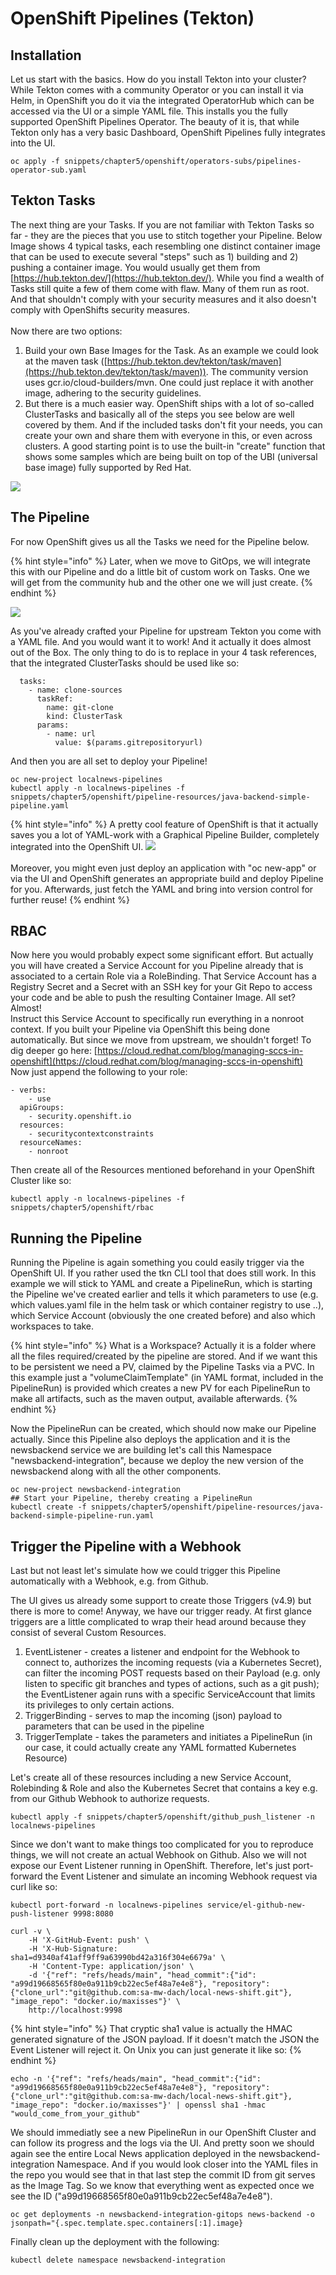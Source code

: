 # OpenShift Pipelines (Tekton)

## Installation

Let us start with the basics. How do you install Tekton into your cluster? While Tekton comes with a community Operator or you can install it via Helm, in OpenShift you do it via the integrated OperatorHub which can be accessed via the UI or a simple YAML file. This installs you the fully supported OpenShift Pipelines Operator. The beauty of it is, that while Tekton only has a very basic Dashboard, OpenShift Pipelines fully integrates into the UI.

```
oc apply -f snippets/chapter5/openshift/operators-subs/pipelines-operator-sub.yaml
```

## Tekton Tasks

The next thing are your Tasks. If you are not familiar with Tekton Tasks so far - they are the pieces that you use to stitch together your Pipeline. Below Image shows 4 typical tasks, each resembling one distinct container image that can be used to execute several "steps" such as 1) building and 2) pushing a container image. You would usually get them from [https://hub.tekton.dev/](https://hub.tekton.dev/). While you find a wealth of Tasks still quite a few of them come with flaw. Many of them run as root. And that shouldn't comply with your security measures and it also doesn't comply with OpenShifts security measures.\
\
Now there are two options:

1. Build your own Base Images for the Task. As an example we could look at the maven task ([https://hub.tekton.dev/tekton/task/maven](https://hub.tekton.dev/tekton/task/maven)). The community version uses gcr.io/cloud-builders/mvn. One could just replace it with another image, adhering to the security guidelines.
2. But there is a much easier way. OpenShift ships with a lot of so-called ClusterTasks and basically all of the steps you see below are well covered by them. And if the included tasks don't fit your needs, you can create your own and share them with everyone in this, or even across clusters. A good starting point is to use the built-in "create" function that shows some samples which are being built on top of the UBI (universal base image) fully supported by Red Hat.

![](<../.gitbook/assets/image (2) (1).png>)

## The Pipeline

For now OpenShift gives us all the Tasks we need for the Pipeline below.&#x20;

{% hint style="info" %}
Later, when we move to GitOps, we will integrate this with our Pipeline and do a little bit of custom work on Tasks. One we will get from the community hub and the other one we will just create.
{% endhint %}

![](<../.gitbook/assets/image (3) (1) (1).png>)

As you've already crafted your Pipeline for upstream Tekton you come with a YAML file. And you would want it to work! And it actually it does almost out of the Box. The only thing to do is to replace in your 4 task references, that the integrated ClusterTasks should be used like so:

```
  tasks:
    - name: clone-sources
      taskRef:
        name: git-clone
        kind: ClusterTask
      params:
        - name: url
          value: $(params.gitrepositoryurl)
```

And then you are all set to deploy your Pipeline!

```
oc new-project localnews-pipelines
kubectl apply -n localnews-pipelines -f snippets/chapter5/openshift/pipeline-resources/java-backend-simple-pipeline.yaml
```

{% hint style="info" %}
A pretty cool feature of OpenShift is that it actually saves you a lot of YAML-work with a Graphical Pipeline Builder, completely integrated into the OpenShift UI. ![](<../.gitbook/assets/image (4) (1) (1).png>)\
\
Moreover, you might even just deploy an application with "oc new-app" or via the UI and OpenShift generates an appropriate build and deploy Pipeline for you. Afterwards, just fetch the YAML and bring into version control for further reuse!
{% endhint %}

## **RBAC**

Now here you would probably expect some significant effort. But actually you will have created a Service Account for you Pipeline already that is associated to a certain Role via a RoleBinding. That Service Account has a Registry Secret and a Secret with an SSH key for your Git Repo to access your code and be able to push the resulting Container Image. All set? Almost!\
Instruct this Service Account to specifically run everything in a nonroot context. If you built your Pipeline via OpenShift this being done automatically. But since we move from upstream, we shouldn't forget! To dig deeper go here: [https://cloud.redhat.com/blog/managing-sccs-in-openshift](https://cloud.redhat.com/blog/managing-sccs-in-openshift) \
Now just append the following to your role:

```
- verbs:
    - use
  apiGroups:
    - security.openshift.io
  resources:
    - securitycontextconstraints
  resourceNames:
    - nonroot
```

Then create all of the Resources mentioned beforehand in your OpenShift Cluster like so:

```
kubectl apply -n localnews-pipelines -f snippets/chapter5/openshift/rbac
```

## Running the Pipeline

Running the Pipeline is again something you could easily trigger via the OpenShift UI. If you rather used the tkn CLI tool that does still work. In this example we will stick to YAML and create a PipelineRun, which is starting the Pipeline we've created earlier and tells it which parameters to use (e.g. which values.yaml file in the helm task or which container registry to use ..), which Service Account (obviously the one created before) and also which workspaces to take.&#x20;

{% hint style="info" %}
What is a Workspace? Actually it is a folder where all the files required/created by the pipeline are stored. And if we want this to be persistent we need a PV, claimed by the Pipeline Tasks via a PVC. In this example just a "volumeClaimTemplate" (in YAML format, included in the PipelineRun) is provided which creates a new PV for each PipelineRun to make all artifacts, such as the maven output, available afterwards.&#x20;
{% endhint %}

Now the PipelineRun can be created, which should now make our Pipeline actually. Since this Pipeline also deploys the application and it is the newsbackend service we are building let's call this Namespace "newsbackend-integration", because we deploy the new version of the newsbackend along with all the other components.

```
oc new-project newsbackend-integration
## Start your Pipeline, thereby creating a PipelineRun
kubectl create -f snippets/chapter5/openshift/pipeline-resources/java-backend-simple-pipeline-run.yaml
```

## Trigger the Pipeline with a Webhook

Last but not least let's simulate how we could trigger this Pipeline automatically with a Webhook, e.g. from Github.

The UI gives us already some support to create those Triggers (v4.9) but there is more to come! Anyway, we have our trigger ready. At first glance triggers are a little complicated to wrap their head around because they consist of several Custom Resources.&#x20;

1. EventListener - creates a listener and endpoint for the Webhook to connect to, authorizes the incoming requests (via a Kubernetes Secret), can filter the incoming POST requests based on their Payload (e.g. only listen to specific git branches and types of actions, such as a git push); the EventListener again runs with a specific ServiceAccount that limits its privileges to only certain actions.&#x20;
2. TriggerBinding - serves to map the incoming (json) payload to parameters that can be used in the pipeline
3. TriggerTemplate - takes the parameters and initiates a PipelineRun (in our case, it could actually create any YAML formatted Kubernetes Resource)

Let's create all of these resources including a new Service Account, Rolebinding & Role and also the Kubernetes Secret that contains a key e.g. from our Github Webhook to authorize requests.

```
kubectl apply -f snippets/chapter5/openshift/github_push_listener -n localnews-pipelines
```

Since we don't want to make things too complicated for you to reproduce things, we will not create an actual Webhook on Github. Also we will not expose our Event Listener running in OpenShift. Therefore, let's just port-forward the Event Listener and simulate an incoming Webhook request via curl like so:

```
kubectl port-forward -n localnews-pipelines service/el-github-new-push-listener 9998:8080
```

```
curl -v \
    -H 'X-GitHub-Event: push' \
    -H 'X-Hub-Signature: sha1=d9340af41aff9ff9a63990bd42a316f304e6679a' \
    -H 'Content-Type: application/json' \
    -d '{"ref": "refs/heads/main", "head_commit":{"id": "a99d19668565f80e0a911b9cb22ec5ef48a7e4e8"}, "repository":{"clone_url":"git@github.com:sa-mw-dach/local-news-shift.git"}, "image_repo": "docker.io/maxisses"}' \
    http://localhost:9998
```

{% hint style="info" %}
That cryptic sha1 value is actually the HMAC generated signature of the JSON payload. If it doesn't match the JSON the Event Listener will reject it. On Unix you can just generate it like so:
{% endhint %}

```
echo -n '{"ref": "refs/heads/main", "head_commit":{"id": "a99d19668565f80e0a911b9cb22ec5ef48a7e4e8"}, "repository":{"clone_url":"git@github.com:sa-mw-dach/local-news-shift.git"}, "image_repo": "docker.io/maxisses"}' | openssl sha1 -hmac "would_come_from_your_github"
```

We should immediatly see a new PipelineRun in our OpenShift Cluster and can follow its progress and the logs via the UI. And pretty soon we should again see the entire Local News application deployed in the newsbackend-integration Namespace. And if you would look closer into the YAML files in the repo you would see that in that last step the commit ID from git serves as the Image Tag. So we know that everything went as expected once we see the ID ("a99d19668565f80e0a911b9cb22ec5ef48a7e4e8").&#x20;

```
oc get deployments -n newsbackend-integration-gitops news-backend -o jsonpath="{.spec.template.spec.containers[:1].image}
```

Finally clean up the deployment with the following:

```
kubectl delete namespace newsbackend-integration
```

